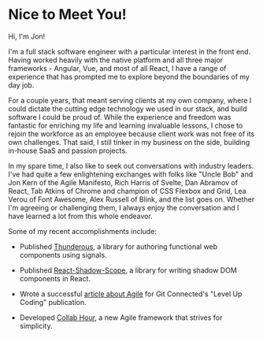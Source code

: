 # Nice to Meet You!

Hi, I'm Jon!

I'm a full stack software engineer with a particular interest in the front end. Having worked heavily with the native platform and all three major frameworks - Angular, Vue, and most of all React, I have a range of experience that has prompted me to explore beyond the boundaries of my day job.

For a couple years, that meant serving clients at my own company, where I could dictate the cutting edge technology we used in our stack, and build software I could be proud of. While the experience and freedom was fantastic for enriching my life and learning invaluable lessons, I chose to rejoin the workforce as an employee because client work was not free of its own challenges. That said, I still tinker in my business on the side, building in-house SaaS and passion projects.

In my spare time, I also like to seek out conversations with industry leaders. I've had quite a few enlightening exchanges with folks like "Uncle Bob" and Jon Kern of the Agile Manifesto, Rich Harris of Svelte, Dan Abramov of React, Tab Atkins of Chrome and champion of CSS Flexbox and Grid, Lea Verou of Font Awesome, Alex Russell of Blink, and the list goes on. Whether I'm agreeing or challenging them, I always enjoy the conversation and I have learned a lot from this whole endeavor.

Some of my recent accomplishments include:

- Published [Thunderous](https://thunderous.dev/), a library for authoring functional web components using signals.

- Published [React-Shadow-Scope](https://www.npmjs.com/package/react-shadow-scope), a library for writing shadow DOM components in React.

- Wrote a successful [article about Agile](https://levelup.gitconnected.com/agile-sucks-8e504ed68ce7) for Git Connected's "Level Up Coding" publication.

- Developed [Collab Hour](https://collabhouragile.org/), a new Agile framework that strives for simplicity.
